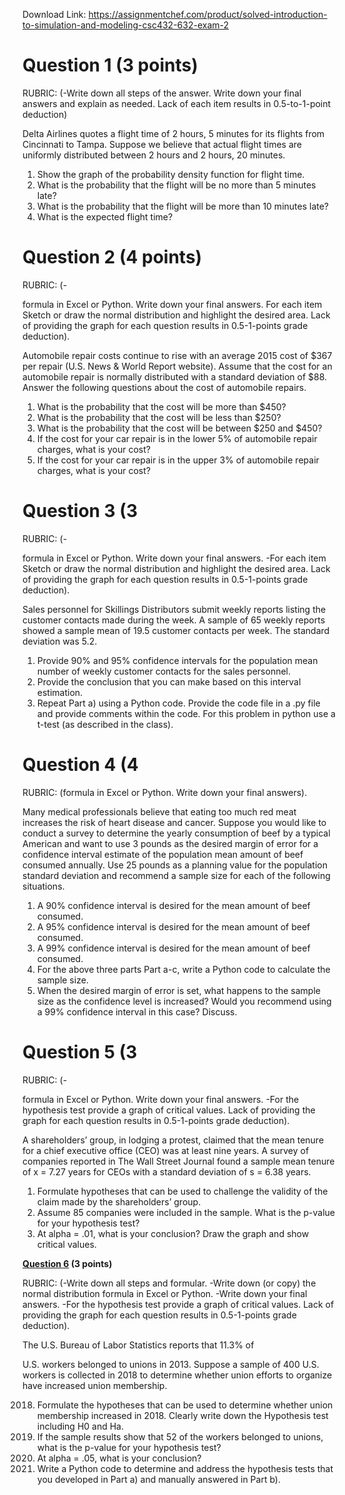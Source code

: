 Download Link: https://assignmentchef.com/product/solved-introduction-to-simulation-and-modeling-csc432-632-exam-2
<br>
<h1>Question 1 (3 points)</h1>




RUBRIC: (-Write down all steps of the answer. Write down your final answers and explain as needed. Lack of each item results in 0.5-to-1-point deduction)







Delta Airlines quotes a flight time of 2 hours, 5 minutes for its flights from Cincinnati to Tampa. Suppose we believe that actual flight times are uniformly distributed between 2 hours and 2 hours, 20 minutes.

<ol>

 <li>Show the graph of the probability density function for flight time.</li>

 <li>What is the probability that the flight will be no more than 5 minutes late?</li>

 <li>What is the probability that the flight will be more than 10 minutes late?</li>

 <li>What is the expected flight time?</li>

</ol>










<h1>Question 2 (4 points)</h1>




RUBRIC: (-

formula in Excel or Python. Write down your final answers. For each item Sketch or draw the normal distribution and highlight the desired area. Lack of providing the graph for each question results in 0.5-1-points grade deduction).







Automobile repair costs continue to rise with an average 2015 cost of $367 per repair (U.S. News &amp; World Report website). Assume that the cost for an automobile repair is normally distributed with a standard deviation of $88. Answer the following questions about the cost of automobile repairs.




<ol>

 <li>What is the probability that the cost will be more than $450?</li>

 <li>What is the probability that the cost will be less than $250?</li>

 <li>What is the probability that the cost will be between $250 and $450?</li>

 <li>If the cost for your car repair is in the lower 5% of automobile repair charges, what is your cost?</li>

 <li>If the cost for your car repair is in the upper 3% of automobile repair charges, what is your cost?</li>

</ol>







<h1>Question 3 (3</h1>




RUBRIC: (-

formula in Excel or Python. Write down your final answers. -For each item Sketch or draw the normal distribution and highlight the desired area. Lack of providing the graph for each question results in 0.5-1-points grade deduction).







Sales personnel for Skillings Distributors submit weekly reports listing the customer contacts made during the week. A sample of 65 weekly reports showed a sample mean of 19.5 customer contacts per week. The standard deviation was 5.2.

<ol>

 <li>Provide 90% and 95% confidence intervals for the population mean number of weekly customer contacts for the sales personnel.</li>

 <li>Provide the conclusion that you can make based on this interval estimation.</li>

 <li>Repeat Part a) using a Python code. Provide the code file in a .py file and provide comments within the code. For this problem in python use a t-test (as described in the class).</li>

</ol>

























<h1>Question 4 (4</h1>




RUBRIC: (formula in Excel or Python. Write down your final answers).




Many medical professionals believe that eating too much red meat increases the risk of heart disease and cancer. Suppose you would like to conduct a survey to determine the yearly consumption of beef by a typical American and want to use 3 pounds as the desired margin of error for a confidence interval estimate of the population mean amount of beef consumed annually. Use 25 pounds as a planning value for the population standard deviation and recommend a sample size for each of the following situations.




<ol>

 <li>A 90% confidence interval is desired for the mean amount of beef consumed.</li>

 <li>A 95% confidence interval is desired for the mean amount of beef consumed.</li>

 <li>A 99% confidence interval is desired for the mean amount of beef consumed.</li>

 <li>For the above three parts Part a-c, write a Python code to calculate the sample size.</li>

 <li>When the desired margin of error is set, what happens to the sample size as the confidence level is increased? Would you recommend using a 99% confidence interval in this case? Discuss.</li>

</ol>




<h1>Question 5 (3</h1>




RUBRIC: (-

formula in Excel or Python. Write down your final answers. -For the hypothesis test provide a graph of critical values. Lack of providing the graph for each question results in 0.5-1-points grade deduction).




A shareholders’ group, in lodging a protest, claimed that the mean tenure for a chief executive office (CEO) was at least nine years. A survey of companies reported in The Wall Street Journal found a sample mean tenure of x = 7.27 years for CEOs with a standard deviation of s = 6.38 years.




<ol>

 <li>Formulate hypotheses that can be used to challenge the validity of the claim made by the shareholders’ group.</li>

 <li>Assume 85 companies were included in the sample. What is the p-value for your hypothesis test?</li>

 <li>At alpha = .01, what is your conclusion? Draw the graph and show critical values.</li>

</ol>







<strong><u>Question 6</u> (3 points)  </strong>




RUBRIC: (-Write down all steps and formular. -Write down (or copy) the normal distribution formula in Excel or Python. -Write down your final answers. -For the hypothesis test provide a graph of critical values. Lack of providing the graph for each question results in 0.5-1-points grade deduction).




The U.S. Bureau of Labor Statistics reports that 11.3% of

U.S. workers belonged to unions in 2013. Suppose a sample of 400 U.S. workers is collected in 2018 to determine whether union efforts to organize have increased union membership.

<ol start="2018">

 <li>Formulate the hypotheses that can be used to determine whether union membership increased in 2018. Clearly write down the Hypothesis test including H0 and Ha.</li>

 <li>If the sample results show that 52 of the workers belonged to unions, what is the p-value for your hypothesis test?</li>

 <li>At alpha = .05, what is your conclusion?</li>

 <li>Write a Python code to determine and address the hypothesis tests that you developed in Part a) and manually answered in Part b).</li>

</ol>